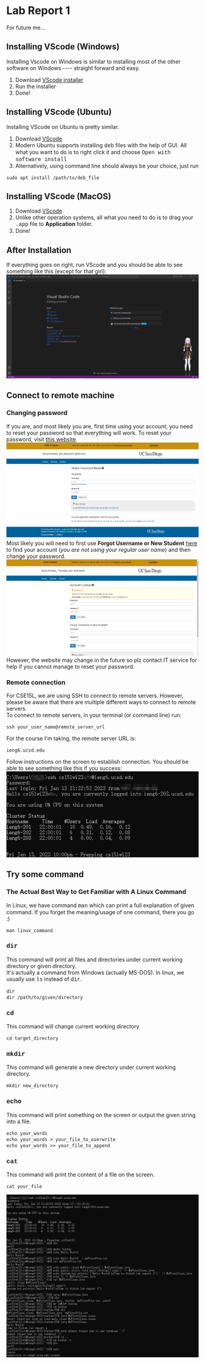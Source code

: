 # Lab Report 1
For future me...

## Installing VScode (Windows)
Installing Vscode on Windows is similar to installing most of the other software on Windows ---- straight forward and easy.
1. Download [VScode installer](https://go.microsoft.com/fwlink/?LinkID=534107)
2. Run the installer
3. Done!

## Installing VScode (Ubuntu)
Installing VScode on Ubuntu is pretty similar.
1. Download [VScode](https://code.visualstudio.com/sha/download?build=stable&os=linux-deb-x64)
2. Modern Ubuntu supports installing <font face='Courier New'>deb</font> files with the help of GUI. All what you want to do is to right click it and choose <font face='Courier New'>Open with software install</font>
3. Alternatively, using command line should always be your choice, just run
```
sudo apt install /path/to/deb_file
```

## Installing VScode (MacOS)
1. Download [VScode](https://go.microsoft.com/fwlink/?LinkID=534106)
2. Unlike other operation systems, all what you need to do is to drag your <font face='Courier New'>.app</font> file to **Application** folder.
3. Done!

## After Installation
If everything goes on right, run VScode and you should be able to see something like this (except for that girl):
![image](../Lab1/VScode.png)

## Connect to remote machine
### Changing password
If you are, and most likely you are, first time using your account, you need to reset your password so that everything will work. To reset your password, visit [this website](https://sdacs.ucsd.edu/~icc/password.php).<br>
![image](../Lab1/ResetPws.png)
Most likely you will need to first use **Forgot Username or New Student** [here](https://sdacs.ucsd.edu/~icc/index.php) to find your account (*you are not using your regular user name*) and then change your password. <br>
![image](../Lab1/ChangePwd.png)
However, the website may change in the future so plz contact IT service for help if you cannot manage to reset your password.

### Remote connection
For CSE15L, we are using SSH to connect to remote servers. However, please be aware that there are multiple different ways to connect to remote servers.<br>
To connect to remote servers, in your terminal (or command line) run:
```
ssh your_user_name@remote_server_url
```
For the course I'm taking, the remote server URL is:
```
ieng6.ucsd.edu
```
Follow instructions on the screen to establish connection. You should be able to see something like this if you success:
![image](../Lab1/Connection.png)

## Try some command
### The Actual Best Way to Get Familiar with A Linux Command
In Linux, we have command <font face='Courier New'>man</font> which can print a full explanation of given command. If you forget the meaning/usage of one command, there you go :)
```
man linux_command
```
### <font face='Courier New'>**dir**</font>
This command will print all files and directories under current working directory or given directory.<br>
It's actually a command from Windows (actually MS-DOS). In linux, we usually use <font face='Courier New'>ls</font> instead of <font face='Courier New'>dir</font>.
```
dir
dir /path/to/given/directory
```
### <font face='Courier New'>**cd**</font>
This command will change current working directory
```
cd target_directory
```
### <font face='Courier New'>**mkdir**</font>
This command will generate a new directory under current working directory.
```
mkdir new_directory
```
### <font face='Courier New'>**echo**</font>
This command will print something on the screen or output the given string into a file.
```
echo your_words
echo your_words > your_file_to_overwrite
echo your_words >> your_file_to_append
```
### <font face='Courier New'>**cat**</font>
This command will print the content of a file on the screen.
```
cat your_file
```

![image](../Lab1/Command.png)